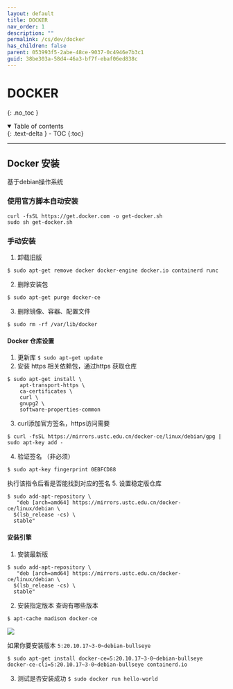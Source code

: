 ```yaml
---
layout: default
title: DOCKER
nav_order: 1
description: ""
permalink: /cs/dev/docker
has_children: false
parent: 053993f5-2abe-48ce-9037-0c4946e7b3c1
guid: 38be303a-58d4-46a3-bf7f-ebaf06ed838c
---
```


# DOCKER
{: .no_toc }

<details open markdown="block">
  <summary>
    Table of contents
  </summary>
  {: .text-delta }
- TOC
{:toc}
</details>

---

## Docker 安装
基于debian操作系统

### 使用官方脚本自动安装
```
curl -fsSL https://get.docker.com -o get-docker.sh
sudo sh get-docker.sh
```

### 手动安装
1. 卸载旧版
```
$ sudo apt-get remove docker docker-engine docker.io containerd runc
```
2. 删除安装包
```
$ sudo apt-get purge docker-ce
```
3. 删除镜像、容器、配置文件
```
$ sudo rm -rf /var/lib/docker 
```

#### Docker 仓库设置
1. 更新库 `$ sudo apt-get update`
2. 安装 https 相关依赖包，通过https 获取仓库
```
$ sudo apt-get install \
    apt-transport-https \
    ca-certificates \
    curl \
    gnupg2 \
    software-properties-common
```
3. curl添加官方签名，https访问需要
```
$ curl -fsSL https://mirrors.ustc.edu.cn/docker-ce/linux/debian/gpg | sudo apt-key add -
```
4. 验证签名 （非必须）
```
$ sudo apt-key fingerprint 0EBFCD88
```
执行该指令后看是否能找到对应的签名
5. 设置稳定版仓库
```
$ sudo add-apt-repository \
   "deb [arch=amd64] https://mirrors.ustc.edu.cn/docker-ce/linux/debian \
  $(lsb_release -cs) \
  stable"
```

#### 安装引擎
1. 安装最新版
```
$ sudo add-apt-repository \
   "deb [arch=amd64] https://mirrors.ustc.edu.cn/docker-ce/linux/debian \
  $(lsb_release -cs) \
  stable"
```
2. 安装指定版本
查询有哪些版本
```
$ apt-cache madison docker-ce
```
<img src="{{site.cdn.cdn001}}/{{page.guid}}/1.png">

如果你要安装版本 `5:20.10.17~3-0~debian-bullseye`
```
$ sudo apt-get install docker-ce=5:20.10.17~3-0~debian-bullseye docker-ce-cli=5:20.10.17~3-0~debian-bullseye containerd.io
```

3. 测试是否安装成功 `$ sudo docker run hello-world`